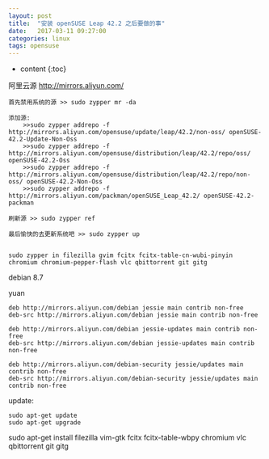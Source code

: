 ```yaml
---
layout: post
title:  "安装 openSUSE Leap 42.2 之后要做的事"
date:   2017-03-11 09:27:00
categories: linux
tags: opensuse
---
```


* content
{:toc}

 阿里云源 http://mirrors.aliyun.com/

    首先禁用系统的源 >> sudo zypper mr -da

<!--excerpt-->


    添加源:
        >>sudo zypper addrepo -f http://mirrors.aliyun.com/opensuse/update/leap/42.2/non-oss/ openSUSE-42.2-Update-Non-Oss
        >>sudo zypper addrepo -f http://mirrors.aliyun.com/opensuse/distribution/leap/42.2/repo/oss/ openSUSE-42.2-Oss
        >>sudo zypper addrepo -f http://mirrors.aliyun.com/opensuse/distribution/leap/42.2/repo/non-oss/ openSUSE-42.2-Non-Oss
        >>sudo zypper addrepo -f http://mirrors.aliyun.com/packman/openSUSE_Leap_42.2/ openSUSE-42.2-packman

    刷新源 >> sudo zypper ref

    最后愉快的去更新系统吧 >> sudo zypper up


    sudo zypper in filezilla gvim fcitx fcitx-table-cn-wubi-pinyin chromium chromium-pepper-flash vlc qbittorrent git gitg
    
debian 8.7

yuan

    deb http://mirrors.aliyun.com/debian jessie main contrib non-free
    deb-src http://mirrors.aliyun.com/debian jessie main contrib non-free

    deb http://mirrors.aliyun.com/debian jessie-updates main contrib non-free
    deb-src http://mirrors.aliyun.com/debian jessie-updates main contrib non-free

    deb http://mirrors.aliyun.com/debian-security jessie/updates main contrib non-free
    deb-src http://mirrors.aliyun.com/debian-security jessie/updates main contrib non-free
    
update:

    sudo apt-get update
    sudo apt-get upgrade


sudo apt-get install filezilla vim-gtk fcitx fcitx-table-wbpy chromium vlc qbittorrent git gitg

